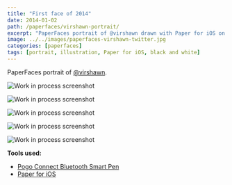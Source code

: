 ```yaml
---
title: "First face of 2014"
date: 2014-01-02
path: /paperfaces/virshawn-portrait/
excerpt: "PaperFaces portrait of @virshawn drawn with Paper for iOS on an iPad."
image: ../../images/paperfaces-virshawn-twitter.jpg
categories: [paperfaces]
tags: [portrait, illustration, Paper for iOS, black and white]
---
```


PaperFaces portrait of [@virshawn](https://twitter.com/virshawn).

![Work in process screenshot](../../images/paperfaces-virshawn-process-1-lg.jpg)

![Work in process screenshot](../../images/paperfaces-virshawn-process-2-lg.jpg)

![Work in process screenshot](../../images/paperfaces-virshawn-process-3-lg.jpg)

![Work in process screenshot](../../images/paperfaces-virshawn-process-4-lg.jpg)

![Work in process screenshot](../../images/paperfaces-virshawn-process-5-lg.jpg)

**Tools used:**

- [Pogo Connect Bluetooth Smart Pen](https://www.amazon.com/gp/product/B009K448L4/ref=as_li_ss_tl?ie=UTF8&camp=1789&creative=390957&creativeASIN=B009K448L4&linkCode=as2&tag=mademist-20)
- [Paper for iOS](https://paper.bywetransfer.com/)
